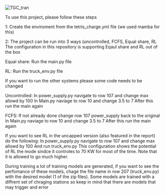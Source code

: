 ![TGC_tran](https://github.com/AlexGooi/Final_Product/assets/50239891/c82f5b12-ae91-40f2-85cf-7bb76cdf13c6)


To use this project, please follow these steps

1:
Create the enviroment from the tetris_charge.yml file (we used mamba for this)

2:
The project can be run into 3 ways (uncontrolled, FCFS, Equal share, RL
The configuration in this repository is supporting Eqaul share and RL out of the box

Equal share:
Run the main.py file

RL:
Run the truck_env.py file

If you want to run the other systems please some code needs to be changed

Uncontrolled:
In power_supply.py navigate to row 107 and change max allowd by 100
In Main.py naviage to row 10 and change 3.5 to 7
After this run the main again

FCFS:
If not already done change row 107 power_supply back to the original
In Main.py naviage to row 10 and change 3.5 to 7
After this run the main again

If you want to see RL in the uncapped version (also featured in the report) do the following:
In power_supply.py navigate to row 107 and change max allowd by 100
And run truck_env.py
This configuration shows the potential of RL the mode sindce it controles to 70 KW for most of the time.
Note that it is allowed to go much higher.

During training a lot of training models are generated, if you want to see the perfomance of these models,
chage the file name in row 207 (truck_env.py) with the desired model (1 of the zip files). 
Some models are trained with a diffrent set of chraging stations so keep in mind that there are models that may trigger and error


